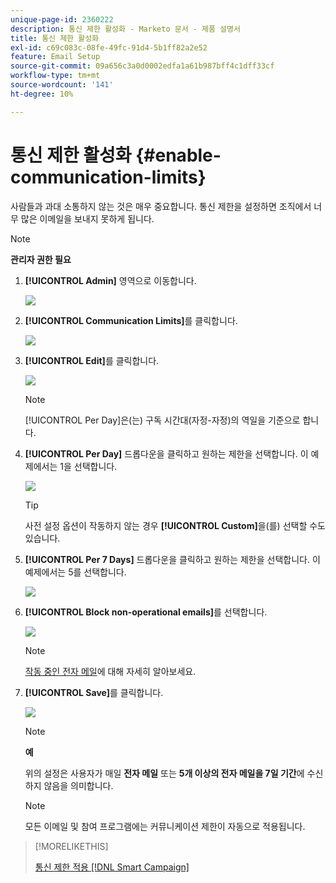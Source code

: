 ```yaml
---
unique-page-id: 2360222
description: 통신 제한 활성화 - Marketo 문서 - 제품 설명서
title: 통신 제한 활성화
exl-id: c69c083c-08fe-49fc-91d4-5b1ff82a2e52
feature: Email Setup
source-git-commit: 09a656c3a0d0002edfa1a61b987bff4c1dff33cf
workflow-type: tm+mt
source-wordcount: '141'
ht-degree: 10%

---
```


# 통신 제한 활성화 {#enable-communication-limits}

사람들과 과대 소통하지 않는 것은 매우 중요합니다. 통신 제한을 설정하면 조직에서 너무 많은 이메일을 보내지 못하게 됩니다.

>[!NOTE]
>
>**관리자 권한 필요**

1. **[!UICONTROL Admin]** 영역으로 이동합니다.

   ![](assets/enable-communication-limits-1.png)

1. **[!UICONTROL Communication Limits]**&#x200B;를 클릭합니다.

   ![](assets/enable-communication-limits-2.png)

1. **[!UICONTROL Edit]**&#x200B;를 클릭합니다.

   ![](assets/enable-communication-limits-3.png)

   >[!NOTE]
   >
   >[!UICONTROL Per Day]은(는) 구독 시간대(자정-자정)의 역일을 기준으로 합니다.

1. **[!UICONTROL Per Day]** 드롭다운을 클릭하고 원하는 제한을 선택합니다. 이 예제에서는 1을 선택합니다.

   ![](assets/enable-communication-limits-4.png)

   >[!TIP]
   >
   >사전 설정 옵션이 작동하지 않는 경우 **[!UICONTROL Custom]**&#x200B;을(를) 선택할 수도 있습니다.

1. **[!UICONTROL Per 7 Days]** 드롭다운을 클릭하고 원하는 제한을 선택합니다. 이 예제에서는 5를 선택합니다.

   ![](assets/enable-communication-limits-5.png)

1. **[!UICONTROL Block non-operational emails]**&#x200B;를 선택합니다.

   ![](assets/enable-communication-limits-6.png)

   >[!NOTE]
   >
   >[작동 중인 전자 메일](/help/marketo/product-docs/email-marketing/general/functions-in-the-editor/make-an-email-operational.md)에 대해 자세히 알아보세요.

1. **[!UICONTROL Save]**&#x200B;를 클릭합니다.

   ![](assets/enable-communication-limits-7.png)

   >[!NOTE]
   >
   >**예**
   >
   >위의 설정은 사용자가 매일 **전자 메일** 또는 **5개 이상의 전자 메일을 7일 기간**&#x200B;에 수신하지 않음을 의미합니다.

   >[!NOTE]
   >
   >모든 이메일 및 참여 프로그램에는 커뮤니케이션 제한이 자동으로 적용됩니다.

>[!MORELIKETHIS]
>
>[통신 제한 적용 [!DNL Smart Campaign]](/help/marketo/product-docs/core-marketo-concepts/smart-campaigns/using-smart-campaigns/apply-communication-limits-to-smart-campaign.md)
